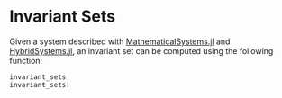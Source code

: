 # Invariant Sets

Given a system described with [MathematicalSystems.jl](https://github.com/JuliaReach/MathematicalSystems.jl)
and [HybridSystems.jl](https://github.com/blegat/HybridSystems.jl),
an invariant set can be computed using the following function:
```@docs
invariant_sets
invariant_sets!
```
